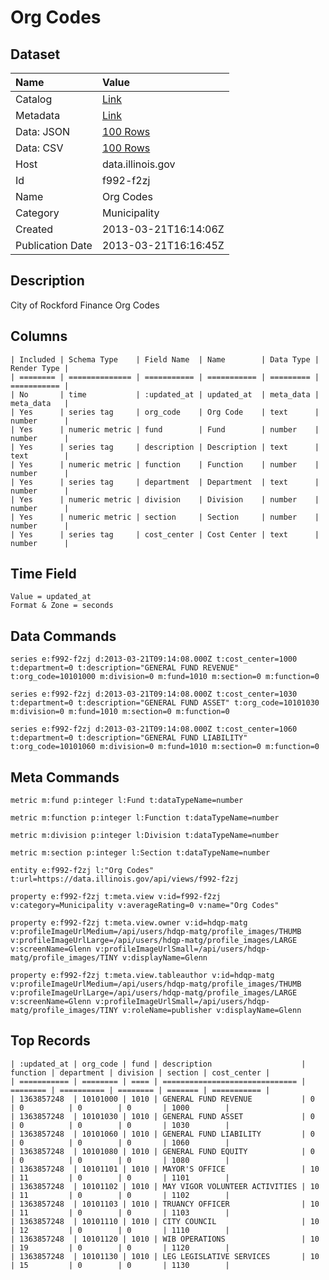 # Org Codes

## Dataset

| Name | Value |
| :--- | :---- |
| Catalog | [Link](https://catalog.data.gov/dataset/org-codes-362d8) |
| Metadata | [Link](https://data.illinois.gov/api/views/f992-f2zj) |
| Data: JSON | [100 Rows](https://data.illinois.gov/api/views/f992-f2zj/rows.json?max_rows=100) |
| Data: CSV | [100 Rows](https://data.illinois.gov/api/views/f992-f2zj/rows.csv?max_rows=100) |
| Host | data.illinois.gov |
| Id | f992-f2zj |
| Name | Org Codes |
| Category | Municipality |
| Created | 2013-03-21T16:14:06Z |
| Publication Date | 2013-03-21T16:16:45Z |

## Description

City of Rockford Finance Org Codes

## Columns

```ls
| Included | Schema Type    | Field Name  | Name        | Data Type | Render Type |
| ======== | ============== | =========== | =========== | ========= | =========== |
| No       | time           | :updated_at | updated_at  | meta_data | meta_data   |
| Yes      | series tag     | org_code    | Org Code    | text      | number      |
| Yes      | numeric metric | fund        | Fund        | number    | number      |
| Yes      | series tag     | description | Description | text      | text        |
| Yes      | numeric metric | function    | Function    | number    | number      |
| Yes      | series tag     | department  | Department  | text      | number      |
| Yes      | numeric metric | division    | Division    | number    | number      |
| Yes      | numeric metric | section     | Section     | number    | number      |
| Yes      | series tag     | cost_center | Cost Center | text      | number      |
```

## Time Field

```ls
Value = updated_at
Format & Zone = seconds
```

## Data Commands

```ls
series e:f992-f2zj d:2013-03-21T09:14:08.000Z t:cost_center=1000 t:department=0 t:description="GENERAL FUND REVENUE" t:org_code=10101000 m:division=0 m:fund=1010 m:section=0 m:function=0

series e:f992-f2zj d:2013-03-21T09:14:08.000Z t:cost_center=1030 t:department=0 t:description="GENERAL FUND ASSET" t:org_code=10101030 m:division=0 m:fund=1010 m:section=0 m:function=0

series e:f992-f2zj d:2013-03-21T09:14:08.000Z t:cost_center=1060 t:department=0 t:description="GENERAL FUND LIABILITY" t:org_code=10101060 m:division=0 m:fund=1010 m:section=0 m:function=0
```

## Meta Commands

```ls
metric m:fund p:integer l:Fund t:dataTypeName=number

metric m:function p:integer l:Function t:dataTypeName=number

metric m:division p:integer l:Division t:dataTypeName=number

metric m:section p:integer l:Section t:dataTypeName=number

entity e:f992-f2zj l:"Org Codes" t:url=https://data.illinois.gov/api/views/f992-f2zj

property e:f992-f2zj t:meta.view v:id=f992-f2zj v:category=Municipality v:averageRating=0 v:name="Org Codes"

property e:f992-f2zj t:meta.view.owner v:id=hdqp-matg v:profileImageUrlMedium=/api/users/hdqp-matg/profile_images/THUMB v:profileImageUrlLarge=/api/users/hdqp-matg/profile_images/LARGE v:screenName=Glenn v:profileImageUrlSmall=/api/users/hdqp-matg/profile_images/TINY v:displayName=Glenn

property e:f992-f2zj t:meta.view.tableauthor v:id=hdqp-matg v:profileImageUrlMedium=/api/users/hdqp-matg/profile_images/THUMB v:profileImageUrlLarge=/api/users/hdqp-matg/profile_images/LARGE v:screenName=Glenn v:profileImageUrlSmall=/api/users/hdqp-matg/profile_images/TINY v:roleName=publisher v:displayName=Glenn
```

## Top Records

```ls
| :updated_at | org_code | fund | description                    | function | department | division | section | cost_center | 
| =========== | ======== | ==== | ============================== | ======== | ========== | ======== | ======= | =========== | 
| 1363857248  | 10101000 | 1010 | GENERAL FUND REVENUE           | 0        | 0          | 0        | 0       | 1000        | 
| 1363857248  | 10101030 | 1010 | GENERAL FUND ASSET             | 0        | 0          | 0        | 0       | 1030        | 
| 1363857248  | 10101060 | 1010 | GENERAL FUND LIABILITY         | 0        | 0          | 0        | 0       | 1060        | 
| 1363857248  | 10101080 | 1010 | GENERAL FUND EQUITY            | 0        | 0          | 0        | 0       | 1080        | 
| 1363857248  | 10101101 | 1010 | MAYOR'S OFFICE                 | 10       | 11         | 0        | 0       | 1101        | 
| 1363857248  | 10101102 | 1010 | MAY VIGOR VOLUNTEER ACTIVITIES | 10       | 11         | 0        | 0       | 1102        | 
| 1363857248  | 10101103 | 1010 | TRUANCY OFFICER                | 10       | 11         | 0        | 0       | 1103        | 
| 1363857248  | 10101110 | 1010 | CITY COUNCIL                   | 10       | 12         | 0        | 0       | 1110        | 
| 1363857248  | 10101120 | 1010 | WIB OPERATIONS                 | 10       | 19         | 0        | 0       | 1120        | 
| 1363857248  | 10101130 | 1010 | LEG LEGISLATIVE SERVICES       | 10       | 15         | 0        | 0       | 1130        | 
```